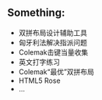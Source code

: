 Something:
----------
* 双拼布局设计辅助工具
* 匈牙利法解决指派问题
* Colemak击键当量收集
* 英文打字练习
* Colemak“最优”双拼布局
* HTML5 Rose
* ...